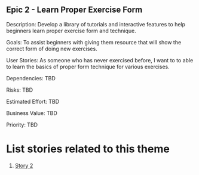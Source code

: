 ## Epic 2 - Learn Proper Exercise Form

Description: Develop a library of tutorials and interactive features to help beginners learn proper exercise form and technique. 

Goals: To assist beginners with giving them resource that will show the correct form of doing new exercises.

User Stories: As someone who has never exercised before, I want to to able to learn the basics of proper form technique for various exercises.

Dependencies: TBD

Risks: TBD

Estimated Effort: TBD

Business Value: TBD

Priority: TBD

# List stories related to this theme
1. [Story 2](documentation/'templates/theme'/initiatives/epics/stories/story_template.md)
